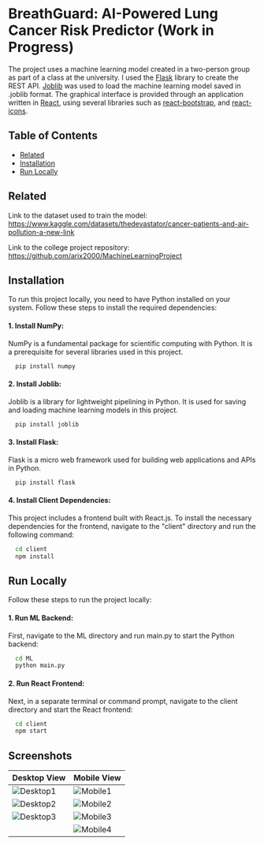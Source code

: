 
# BreathGuard: AI-Powered Lung Cancer Risk Predictor (Work in Progress)

The project uses a machine learning model created in a two-person group as part of a class at the university. I used the [Flask](https://flask.palletsprojects.com/en/2.3.x/) library to create the REST API. [Joblib](https://joblib.readthedocs.io/en/stable/) was used to load the machine learning model saved in .joblib format. The graphical interface is provided through an application written in [React](https://react.dev), using several libraries such as [react-bootstrap](https://react-bootstrap.netlify.app), and [react-icons](https://react-icons.github.io/react-icons/).

## Table of Contents

- [Related](#related)
- [Installation](#installation)
- [Run Locally](#run-locally)

## Related

Link to the dataset used to train the model:
https://www.kaggle.com/datasets/thedevastator/cancer-patients-and-air-pollution-a-new-link

Link to the college project repository:
https://github.com/arix2000/MachineLearningProject

## Installation

To run this project locally, you need to have Python installed on your system. Follow these steps to install the required dependencies:

#### 1. Install NumPy:
NumPy is a fundamental package for scientific computing with Python. It is a prerequisite for several libraries used in this project.
```bash
  pip install numpy
```
#### 2. Install Joblib:
Joblib is a library for lightweight pipelining in Python. It is used for saving and loading machine learning models in this project.
```bash
  pip install joblib
```
#### 3. Install Flask:
Flask is a micro web framework used for building web applications and APIs in Python.
```bash
  pip install flask
```
#### 4. Install Client Dependencies:
This project includes a frontend built with React.js. To install the necessary dependencies for the frontend, navigate to the "client" directory and run the following command:
```bash
  cd client
  npm install
```

## Run Locally

Follow these steps to run the project locally:

#### 1. Run ML Backend:
First, navigate to the ML directory and run main.py to start the Python backend:
```bash
  cd ML
  python main.py
```
#### 2. Run React Frontend:
Next, in a separate terminal or command prompt, navigate to the client directory and start the React frontend:
```bash
  cd client
  npm start
```   

## Screenshots
| Desktop View                                          | Mobile View                                          |
|-------------------------------------------------------|------------------------------------------------------|
| ![Desktop1](https://github.com/joohnnyvv/breath-guard/assets/110868938/739ad801-fe91-4b0a-80a1-f35f43659621) | ![Mobile1](https://github.com/joohnnyvv/breath-guard/assets/110868938/24bcaf33-d872-405f-bc92-59a01e56ea49) |
| ![Desktop2](https://github.com/joohnnyvv/breath-guard/assets/110868938/71e72ac8-fcb9-46a8-8242-baad967ad364") | ![Mobile2](https://github.com/joohnnyvv/breath-guard/assets/110868938/cfb7445e-0b38-44df-817e-e434e301cdb7) |
| ![Desktop3](https://github.com/joohnnyvv/breath-guard/assets/110868938/74805448-ef68-47a1-b47f-e9aae1a4d145) | ![Mobile3](https://github.com/joohnnyvv/breath-guard/assets/110868938/5da57fa9-26e5-47c2-82e6-d47955803bf7) |
|                                                       | ![Mobile4](https://github.com/joohnnyvv/breath-guard/assets/110868938/a8d5a75a-01e3-419f-b94f-87a2a8b520f1) |
